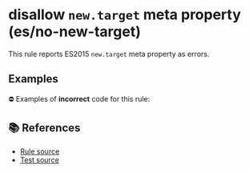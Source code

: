 # disallow `new.target` meta property (es/no-new-target)

This rule reports ES2015 `new.target` meta property as errors.

## Examples

⛔ Examples of **incorrect** code for this rule:

<eslint-playground type="bad" code="/*eslint es/no-new-target: error */
class A {
    constructor() {
        doSomething(new.target)
    }
}
" />

## 📚 References

- [Rule source](https://github.com/mysticatea/eslint-plugin-es/blob/v1.4.1/lib/rules/no-new-target.js)
- [Test source](https://github.com/mysticatea/eslint-plugin-es/blob/v1.4.1/tests/lib/rules/no-new-target.js)
